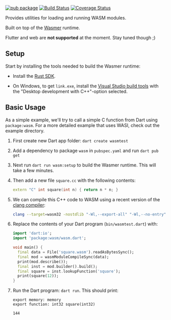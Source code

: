[![pub package](https://img.shields.io/pub/v/wasm.svg)](https://pub.dev/packages/wasm)
[![Build Status](https://github.com/dart-lang/wasm/workflows/CI/badge.svg)](https://github.com/dart-lang/wasm/actions?query=workflow%3ACI+branch%3Amain)
[![Coverage Status](https://coveralls.io/repos/github/dart-lang/wasm/badge.svg?branch=main)](https://coveralls.io/github/dart-lang/wasm?branch=main)

Provides utilities for loading and running WASM modules.

Built on top of the [Wasmer](https://github.com/wasmerio/wasmer) runtime.

Flutter and web are **not supported** at the moment. Stay tuned though ;)

## Setup

Start by installing the tools needed to build the Wasmer runtime:

   * Install the [Rust SDK].

   * On Windows, to get `link.exe`, install the [Visual Studio build tools]
     with the "Desktop development with C++"-option selected.

[Rust SDK]: https://www.rust-lang.org/tools/install
[Visual Studio build tools]: https://visualstudio.microsoft.com/visual-cpp-build-tools/

## Basic Usage

As a simple example, we'll try to call a simple C function from Dart using
`package:wasm`. For a more detailed example that uses WASI, check out the
example directory.

1. First create new Dart app folder: `dart create wasmtest`

1. Add a dependency to package `wasm` in `pubspec.yaml` and run `dart pub get`

1. Next run `dart run wasm:setup` to build the Wasmer runtime. This will take a few minutes.

1. Then add a new file `square.cc` with the following contents:

    ```c++
    extern "C" int square(int n) { return n * n; }
    ```

1. We can compile this C++ code to WASM using a recent version of the
[clang compiler](https://clang.llvm.org/get_started.html):

    ```bash
    clang --target=wasm32 -nostdlib "-Wl,--export-all" "-Wl,--no-entry" -o square.wasm square.cc
    ```

1. Replace the contents of your Dart program (`bin/wasmtest.dart`) with:

    ```dart
    import 'dart:io';
    import 'package:wasm/wasm.dart';

    void main() {
      final data = File('square.wasm').readAsBytesSync();
      final mod = wasmModuleCompileSync(data);
      print(mod.describe());
      final inst = mod.builder().build();
      final square = inst.lookupFunction('square');
      print(square(12));
    }
    ```

1. Run the Dart program: `dart run`. This should print:

    ```
    export memory: memory
    export function: int32 square(int32)

    144
    ```
